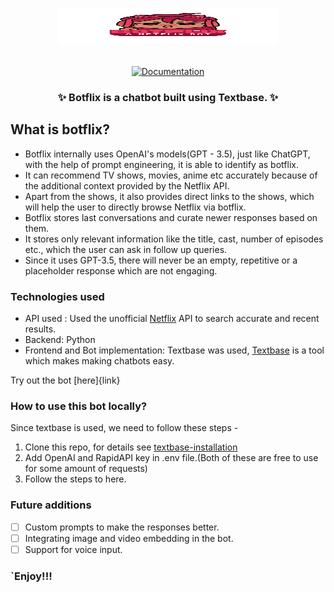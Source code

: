 <p align="center">
  <picture>
    <img alt="Botflix Chatbot" src="assets/logo.png" width="352" height="59" style="max-width: 100%;">
  </picture>
  <br/>
  <br/>
</p>

<p align="center">
    <a href="https://docs.textbase.ai">
        <img alt="Documentation" src="https://img.shields.io/website/http/huggingface.co/docs/transformers/index.svg?down_color=red&down_message=offline&up_message=online">
    </a>
</p>

<h3 align="center">
    <p>✨ Botflix is a chatbot built using Textbase. ✨</p>
</h3>

## What is botflix? 
- Botflix internally uses OpenAI's models(GPT - 3.5), just like ChatGPT, with the help of prompt engineering, it is able to identify as botflix.
- It can recommend TV shows, movies, anime etc accurately because of the additional context provided by the Netflix API.
- Apart from the shows, it also provides direct links to the shows, which will help the user to directly browse Netflix via botflix.
- Botflix stores last conversations and curate newer responses based on them.
- It stores only relevant information like the title, cast, number of episodes etc., which the user can ask in follow up queries.
- Since it uses GPT-3.5, there will never be an empty, repetitive or a placeholder response which are not engaging.

### Technologies used
- API used : Used the unofficial [Netflix](https://rapidapi.com/Glavier/api/netflix54) API to search accurate and recent results.
- Backend: Python
- Frontend and Bot implementation: Textbase was used, [Textbase](https://docs.textbase.ai) is a tool which makes making chatbots easy.

Try out the bot [here]{link}

### How to use this bot locally?
Since textbase is used, we need to follow these steps - 
1. Clone this repo, for details see [textbase-installation]([link](https://docs.textbase.ai/usage))
2. Add OpenAI and RapidAPI key in .env file.(Both of these are free to use for some amount of requests)
3. Follow the steps to here.

### Future additions
- [ ] Custom prompts to make the responses better.
- [ ] Integrating image and video embedding in the bot.
- [ ] Support for voice input.

### `Enjoy!!!

